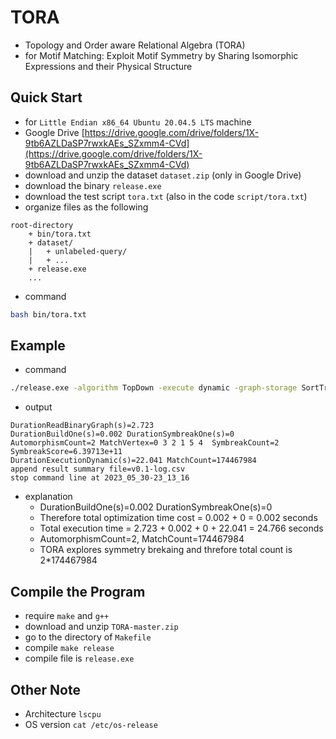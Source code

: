 # TORA
* Topology and Order aware Relational Algebra (TORA)
* for Motif Matching: Exploit Motif Symmetry by Sharing Isomorphic Expressions and their Physical Structure

## Quick Start
* for ``Little Endian x86_64 Ubuntu 20.04.5 LTS`` machine
* Google Drive [https://drive.google.com/drive/folders/1X-9tb6AZLDaSP7rwxkAEs_SZxmm4-CVd](https://drive.google.com/drive/folders/1X-9tb6AZLDaSP7rwxkAEs_SZxmm4-CVd)
* download and unzip the dataset ``dataset.zip`` (only in Google Drive)
* download the binary ``release.exe``
* download the test script ``tora.txt`` (also in the code ``script/tora.txt``)
* organize files as the following
```
root-directory
    + bin/tora.txt
    + dataset/
    |   + unlabeled-query/
    |   + ...
    + release.exe
    ...
```
* command
```bash
bash bin/tora.txt
```

## Example
* command
```bash
./release.exe -algorithm TopDown -execute dynamic -graph-storage SortTrie -order-generator NonAutomorphism -symmetry-breaking SymBreak2007 -is-labeled 1 -data-file dataset//labeled-patent-subcategory-single-directed.txt -query-file dataset//labeled-patent-subcategory-single-directed-sample-query//6-22.txt
```
* output
```
DurationReadBinaryGraph(s)=2.723
DurationBuildOne(s)=0.002 DurationSymbreakOne(s)=0
AutomorphismCount=2 MatchVertex=0 3 2 1 5 4  SymbreakCount=2 SymbreakScore=6.39713e+11
DurationExecutionDynamic(s)=22.041 MatchCount=174467984
append result summary file=v0.1-log.csv
stop command line at 2023_05_30-23_13_16
```
* explanation
    - DurationBuildOne(s)=0.002 DurationSymbreakOne(s)=0
    - Therefore total optimization time cost = 0.002 + 0 = 0.002 seconds
    - Total execution time = 2.723 + 0.002 + 0 + 22.041 = 24.766 seconds
    - AutomorphismCount=2, MatchCount=174467984
    - TORA explores symmetry brekaing and threfore total count is 2*174467984


## Compile the Program
* require ``make`` and ``g++``
* download and unzip ``TORA-master.zip``
* go to the directory of ``Makefile``
* compile ``make release``
* compile file is ``release.exe``


## Other Note
* Architecture ``lscpu``
* OS version ``cat /etc/os-release``
